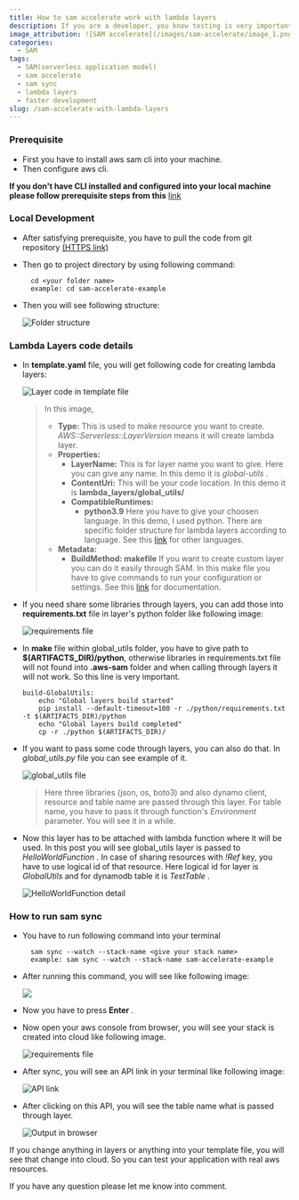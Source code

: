 ```yaml
---
title: How to sam accelerate work with lambda layers
description: If you are a developer, you know testing is very important for application development. But integration testing in cloud is really a concern. As deployment time plays a vital role in development, many of us try to do mock test before deploy it into cloud. There are some frameworks for doing that. But in that case integration testing is not possible. If you are a SAM user, you can speed up your development with SAM accelerate. In this blog post, you will see an example of lambda layers and its implementation in sam accelerate.  
image_attribution: ![SAM accelerate](/images/sam-accelerate/image_1.png)
categories:
  - SAM
tags:
  - SAM(serverless application model)
  - sam accelerate
  - sam sync
  - lambda layers
  - faster development
slug: /sam-accelerate-with-lambda-layers
---
```


### Prerequisite
- First you have to install aws sam cli into your machine. 
- Then configure aws cli.

**If you don't have CLI installed and configured into your local machine please follow prerequisite steps from this** [link](https://medium.com/@farzanajuthi08/how-to-make-an-application-using-serverless-application-model-sam-and-python-937415d38a44)

### Local Development

- After satisfying prerequisite, you have to pull the code from git repository [(HTTPS link)](https://github.com/farzana-juthi/sam-accelerate-example.git)
- Then go to project directory by using following command:
  ```
    cd <your folder name>
    example: cd sam-accelerate-example
  ```
- Then you will see following structure:

  ![Folder structure](/images/sam-accelerate/structure.png)

### Lambda Layers code details
- In **template.yaml** file, you will get following code for creating lambda layers:

  ![Layer code in template file](/images/sam-accelerate/lambda_layers_temp.png)
  >In this image,
  >    - **Type:** This is used to make resource you want to create. *AWS::Serverless::LayerVersion* means it will create lambda layer.
  >    - **Properties:**
  >       - **LayerName:** This is for layer name you want to give. Here you can give any name. In this demo it is *global-utils* .
  >        - **ContentUri:** This will be your code location. In this demo it is **lambda_layers/global_utils/**
  >        - **CompatibleRuntimes:**
  >             - **python3.9**  Here you have to give your choosen language. In this demo, I used python. There are specific folder structure for lambda layers according to language. See this [link](https://docs.aws.amazon.com/lambda/latest/dg/configuration-layers.html) for other languages.
  >    - **Metadata:**
  >         - **BuildMethod: makefile** If you want to create custom layer you can do it easily through SAM. In this make file you have to give commands to run your configuration or settings. See this [link](https://docs.aws.amazon.com/serverless-application-model/latest/developerguide/building-layers.html) for documentation.
- If you need share some libraries through layers, you can add those into **requirements.txt** file in layer's python folder like following image:
  
  ![requirements file](/images/sam-accelerate/layer_requirement.png)
- In **make** file within global_utils folder, you have to give path to **$(ARTIFACTS_DIR)/python**, otherwise libraries in requirements.txt file will not found into **.aws-sam** folder and when calling through layers it will not work. So this line is very important.
  ```
  build-GlobalUtils:
      echo "Global layers build started"
      pip install --default-timeout=100 -r ./python/requirements.txt -t $(ARTIFACTS_DIR)/python
      echo "Global layers build completed"
      cp -r ./python $(ARTIFACTS_DIR)/
  ```
- If you want to pass some code through layers, you can also do that. In *global_utils.py* file you can see example of it.
  
  ![global_utils file](/images/sam-accelerate/global_utils_file.png)
  > Here three libraries (json, os, boto3) and also dynamo client, resource and table name are passed through this layer. For table name, you have to pass it through function's *Environment* parameter. You will see it in a while.
- Now this layer has to be attached with lambda function where it will be used. In this post you will see global_utils layer is passed to *HelloWorldFunction* . In case of sharing resources with *!Ref* key, you have to use logical id of that resource. Here logical id for layer is *GlobalUtils* and for dynamodb table it is *TestTable* .
  
  ![HelloWorldFunction detail](/images/sam-accelerate/hello_world_function.png)


### How to run sam sync
- You have to run following command into your terminal
  ```
    sam sync --watch --stack-name <give your stack name>
    example: sam sync --watch --stack-name sam-accelerate-example
  ```
- After running this command, you will see like following image:
  
  ![](/images/sam-accelerate/terminal_yes_no_option.png)
- Now you have to press **Enter** .
- Now open your aws console from browser, you will see your stack is created into cloud like following image. 

  ![requirements file](/images/sam-accelerate/cloudformation_resource.png) 
- After sync, you will see an API link in your terminal like following image:

  ![API link](/images/sam-accelerate/API.png)
- After clicking on this API, you will see the table name what is passed through layer.
  
  ![Output in browser](/images/sam-accelerate/output.png)

If you change anything in layers or anything into your template file, you will see that change into cloud. So you can test your application with real aws resources. 

If you have any question please let me know into comment.

